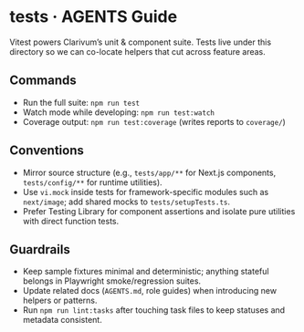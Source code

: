 # tests · AGENTS Guide

Vitest powers Clarivum’s unit & component suite. Tests live under this directory so we can co-locate helpers that cut across feature areas.

## Commands

- Run the full suite: `npm run test`
- Watch mode while developing: `npm run test:watch`
- Coverage output: `npm run test:coverage` (writes reports to `coverage/`)

## Conventions

- Mirror source structure (e.g., `tests/app/**` for Next.js components, `tests/config/**` for runtime utilities).
- Use `vi.mock` inside tests for framework-specific modules such as `next/image`; add shared mocks to `tests/setupTests.ts`.
- Prefer Testing Library for component assertions and isolate pure utilities with direct function tests.

## Guardrails

- Keep sample fixtures minimal and deterministic; anything stateful belongs in Playwright smoke/regression suites.
- Update related docs (`AGENTS.md`, role guides) when introducing new helpers or patterns.
- Run `npm run lint:tasks` after touching task files to keep statuses and metadata consistent.
